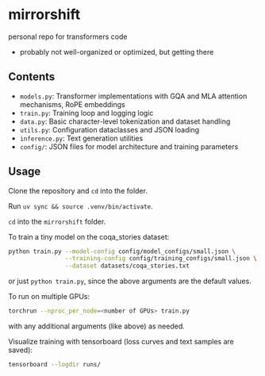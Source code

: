 # mirrorshift
personal repo for transformers code

- probably not well-organized or optimized, but getting there

## Contents

- `models.py`: Transformer implementations with GQA and MLA attention mechanisms, RoPE embeddings
- `train.py`: Training loop and logging logic
- `data.py`: Basic character-level tokenization and dataset handling
- `utils.py`: Configuration dataclasses and JSON loading
- `inference.py`: Text generation utilities
- `config/`: JSON files for model architecture and training parameters

## Usage

Clone the repository and `cd` into the folder.

Run `uv sync && source .venv/bin/activate`.

`cd` into the `mirrorshift` folder.

To train a tiny model on the coqa_stories dataset:
```bash
python train.py --model-config config/model_configs/small.json \
                --training-config config/training_configs/small.json \
                --dataset datasets/coqa_stories.txt
```
or just `python train.py`, since the above arguments are the default values.

To run on multiple GPUs:
```bash
torchrun --nproc_per_node=<number of GPUs> train.py
```
with any additional arguments (like above) as needed.

Visualize training with tensorboard (loss curves and text samples are saved):
```bash
tensorboard --logdir runs/
```

